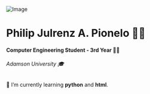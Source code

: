 ![Image](https://emoji.gg/assets/emoji/KannaSip.png) 
# Philip Julrenz A. Pionelo 👨‍💼
#### Computer Engineering Student - 3rd Year 🧑‍💻
###### Adamson University 🎓

🤖 I’m currently learning **python** and **html**.

<!--
**Philippians/philippians** is a ✨ _special_ ✨ repository because its `README.md` (this file) appears on your GitHub profile.

Here are some ideas to get you started:

- 🔭 I’m currently working on ...
- 🌱 I’m currently learning ...
- 👯 I’m looking to collaborate on ...
- 🤔 I’m looking for help with ...
- 💬 Ask me about ...
- 📫 How to reach me: ...
- 😄 Pronouns: ...
- ⚡ Fun fact: ...
-->
